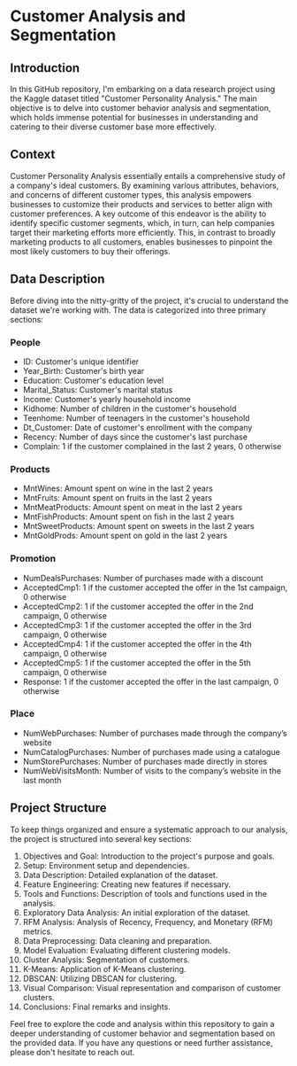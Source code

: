 # Customer Analysis and Segmentation

## Introduction
In this GitHub repository, I'm embarking on a data research project using the Kaggle dataset titled "Customer Personality Analysis." The main objective is to delve into customer behavior analysis and segmentation, which holds immense potential for businesses in understanding and catering to their diverse customer base more effectively.

## Context
Customer Personality Analysis essentially entails a comprehensive study of a company's ideal customers. By examining various attributes, behaviors, and concerns of different customer types, this analysis empowers businesses to customize their products and services to better align with customer preferences. A key outcome of this endeavor is the ability to identify specific customer segments, which, in turn, can help companies target their marketing efforts more efficiently. This, in contrast to broadly marketing products to all customers, enables businesses to pinpoint the most likely customers to buy their offerings.

## Data Description
Before diving into the nitty-gritty of the project, it's crucial to understand the dataset we're working with. The data is categorized into three primary sections:

### People
- ID: Customer's unique identifier
- Year_Birth: Customer's birth year
- Education: Customer's education level
- Marital_Status: Customer's marital status
- Income: Customer's yearly household income
- Kidhome: Number of children in the customer's household
- Teenhome: Number of teenagers in the customer's household
- Dt_Customer: Date of customer's enrollment with the company
- Recency: Number of days since the customer's last purchase
- Complain: 1 if the customer complained in the last 2 years, 0 otherwise
### Products
- MntWines: Amount spent on wine in the last 2 years
- MntFruits: Amount spent on fruits in the last 2 years
- MntMeatProducts: Amount spent on meat in the last 2 years
- MntFishProducts: Amount spent on fish in the last 2 years
- MntSweetProducts: Amount spent on sweets in the last 2 years
- MntGoldProds: Amount spent on gold in the last 2 years
### Promotion
- NumDealsPurchases: Number of purchases made with a discount
- AcceptedCmp1: 1 if the customer accepted the offer in the 1st campaign, 0 otherwise
- AcceptedCmp2: 1 if the customer accepted the offer in the 2nd campaign, 0 otherwise
- AcceptedCmp3: 1 if the customer accepted the offer in the 3rd campaign, 0 otherwise
- AcceptedCmp4: 1 if the customer accepted the offer in the 4th campaign, 0 otherwise
- AcceptedCmp5: 1 if the customer accepted the offer in the 5th campaign, 0 otherwise
- Response: 1 if the customer accepted the offer in the last campaign, 0 otherwise
### Place
- NumWebPurchases: Number of purchases made through the company’s website
- NumCatalogPurchases: Number of purchases made using a catalogue
- NumStorePurchases: Number of purchases made directly in stores
- NumWebVisitsMonth: Number of visits to the company’s website in the last month

## Project Structure
To keep things organized and ensure a systematic approach to our analysis, the project is structured into several key sections:

1. Objectives and Goal: Introduction to the project's purpose and goals.
2. Setup: Environment setup and dependencies.
3. Data Description: Detailed explanation of the dataset.
4. Feature Engineering: Creating new features if necessary.
5. Tools and Functions: Description of tools and functions used in the analysis.
6. Exploratory Data Analysis: An initial exploration of the dataset.
7. RFM Analysis: Analysis of Recency, Frequency, and Monetary (RFM) metrics.
8. Data Preprocessing: Data cleaning and preparation.
9. Model Evaluation: Evaluating different clustering models.
10. Cluster Analysis: Segmentation of customers.
11. K-Means: Application of K-Means clustering.
12. DBSCAN: Utilizing DBSCAN for clustering.
13. Visual Comparison: Visual representation and comparison of customer clusters.
14. Conclusions: Final remarks and insights.


Feel free to explore the code and analysis within this repository to gain a deeper understanding of customer behavior and segmentation based on the provided data. If you have any questions or need further assistance, please don't hesitate to reach out.
